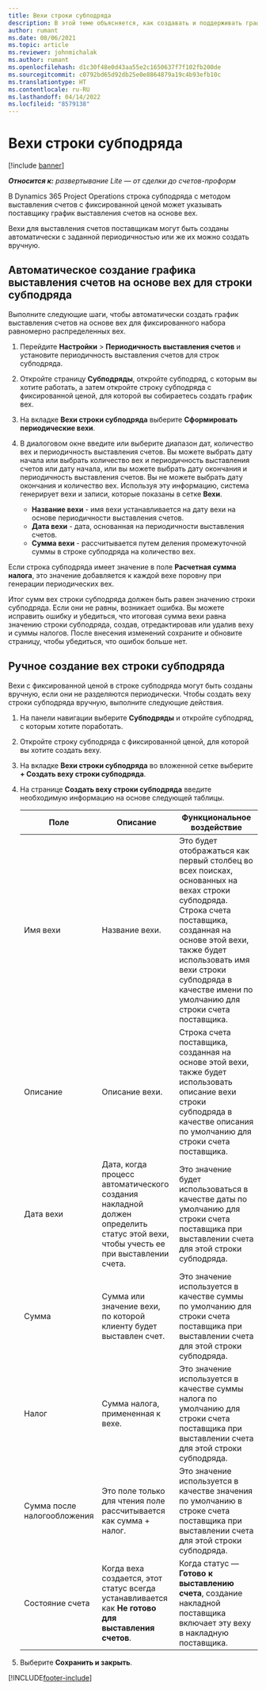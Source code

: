 ```yaml
---
title: Вехи строки субподряда
description: В этой теме объясняется, как создавать и поддерживать график выставления счетов на основе вех для субподряда с поставщиком.
author: rumant
ms.date: 08/06/2021
ms.topic: article
ms.reviewer: johnmichalak
ms.author: rumant
ms.openlocfilehash: d1c30f48e0d43aa55e2c1650637f7f102fb200de
ms.sourcegitcommit: c0792bd65d92db25e0e8864879a19c4b93efb10c
ms.translationtype: HT
ms.contentlocale: ru-RU
ms.lasthandoff: 04/14/2022
ms.locfileid: "8579138"
---
```

# <a name="subcontract-line-milestones"></a>Вехи строки субподряда

[!include [banner](../../includes/dataverse-preview.md)]

_**Относится к:** развертывание Lite — от сделки до счетов-проформ_

В Dynamics 365 Project Operations строка субподряда с методом выставления счетов с фиксированной ценой может указывать поставщику график выставления счетов на основе вех.

Вехи для выставления счетов поставщикам могут быть созданы автоматически с заданной периодичностью или же их можно создать вручную.

## <a name="automatically-create-a-milestone-based-invoice-schedule-for-a-subcontract-line"></a>Автоматическое создание графика выставления счетов на основе вех для строки субподряда

Выполните следующие шаги, чтобы автоматически создать график выставления счетов на основе вех для фиксированного набора равномерно распределенных вех.

1. Перейдите **Настройки** > **Периодичность выставления счетов** и установите периодичность выставления счетов для строк субподряда.
2. Откройте страницу **Субподряды**, откройте субподряд, с которым вы хотите работать, а затем откройте строку субподряда с фиксированной ценой, для которой вы собираетесь создать график вех.
3. На вкладке **Вехи строки субподряда** выберите **Сформировать периодические вехи**.
4. В диалоговом окне введите или выберите диапазон дат, количество вех и периодичность выставления счетов. Вы можете выбрать дату начала или выбрать количество вех и периодичность выставления счетов или дату начала, или вы можете выбрать дату окончания и периодичность выставления счетов. Вы не можете выбрать дату окончания и количество вех.
Используя эту информацию, система генерирует вехи и записи, которые показаны в сетке **Вехи**.

   - **Название вехи** - имя вехи устанавливается на дату вехи на основе периодичности выставления счетов.
   - **Дата вехи** - дата, основанная на периодичности выставления счетов.
   - **Сумма вехи** - рассчитывается путем деления промежуточной суммы в строке субподряда на количество вех.

Если строка субподряда имеет значение в поле **Расчетная сумма налога**, это значение добавляется к каждой вехе поровну при генерации периодических вех.

Итог сумм вех строки субподряда должен быть равен значению строки субподряда. Если они не равны, возникает ошибка. Вы можете исправить ошибку и убедиться, что итоговая сумма вехи равна значению строки субподряда, создав, отредактировав или удалив веху и суммы налогов. После внесения изменений сохраните и обновите страницу, чтобы убедиться, что ошибок больше нет.

## <a name="manually-create-subcontract-line-milestones"></a>Ручное создание вех строки субподряда

Вехи с фиксированной ценой в строке субподряда могут быть созданы вручную, если они не разделяются периодически. Чтобы создать веху строки субподряда вручную, выполните следующие действия.

1. На панели навигации выберите **Субподряды** и откройте субподряд, с которым хотите поработать.
2. Откройте строку субподряда с фиксированной ценой, для которой вы хотите создать веху.
3. На вкладке **Вехи строки субподряда** во вложенной сетке выберите **+ Создать веху строки субподряда**.
4. На странице **Создать веху строки субподряда** введите необходимую информацию на основе следующей таблицы.

    | Поле | Описание |Функциональное воздействие|
    | --- | --- |----------------------|
    | Имя вехи | Название вехи. |Это будет отображаться как первый столбец во всех поисках, основанных на вехах строки субподряда. Строка счета поставщика, созданная на основе этой вехи, также будет использовать имя вехи строки субподряда в качестве имени по умолчанию для строки счета поставщика.|
    | Описание | Описание вехи. |Строка счета поставщика, созданная на основе этой вехи, также будет использовать описание вехи строки субподряда в качестве описания по умолчанию для строки счета поставщика.|
    | Дата вехи | Дата, когда процесс автоматического создания накладной должен определить статус этой вехи, чтобы учесть ее при выставлении счета.| Это значение будет использоваться в качестве даты по умолчанию для строки счета поставщика при выставлении счета для этой строки субподряда. |
    | Сумма | Сумма или значение вехи, по которой клиенту будет выставлен счет. |Это значение используется в качестве суммы по умолчанию для строки счета поставщика при выставлении счета для этой строки субподряда. |
    | Налог | Сумма налога, примененная к вехе.| Это значение используется в качестве суммы налога по умолчанию для строки счета поставщика при выставлении счета для этой строки субподряда. |
    | Сумма после налогообложения | Это поле только для чтения поле рассчитывается как сумма + налог.|Это значение используется в качестве значения по умолчанию в строке счета поставщика при выставлении счета для этой строки субподряда. |
    | Состояние счета | Когда веха создается, этот статус всегда устанавливается как **Не готово для выставления счетов**.|  Когда статус — **Готово к выставлению счета**, создание накладной поставщика включает эту веху в накладную поставщика. |

5. Выберите **Сохранить и закрыть**.


[!INCLUDE[footer-include](../../includes/footer-banner.md)]
